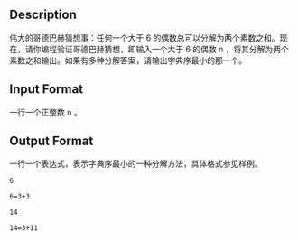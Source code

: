## Description

<p>伟大的哥德巴赫猜想事：任何一个大于 6 的偶数总可以分解为两个素数之和。现在，请你编程验证哥德巴赫猜想，即输入一个大于 6 的偶数 n ，将其分解为两个素数之和输出。如果有多种分解答案，请输出字典序最小的那一个。<br /></p>

## Input Format

<p>一行一个正整数 n 。<br /></p>

## Output Format

<p>一行一个表达式，表示字典序最小的一种分解方法，具体格式参见样例。<br /></p>

```input1
6
```
```output1
6=3+3
```
```input2
14
```
```output2
14=3+11
```
